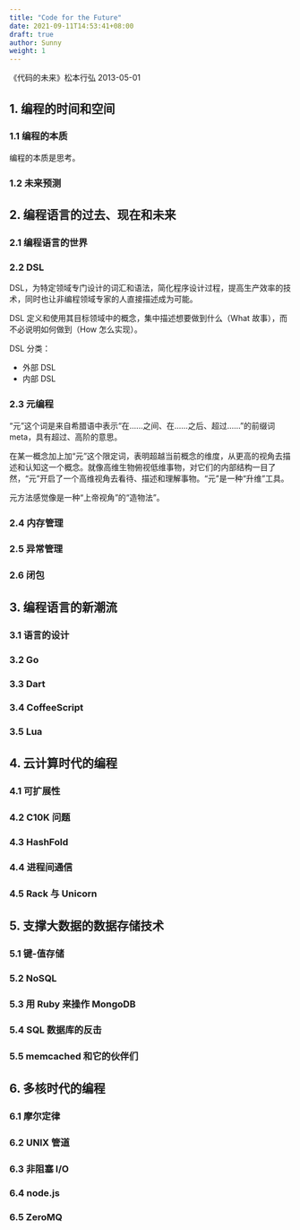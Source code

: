 ```yaml
---
title: "Code for the Future"
date: 2021-09-11T14:53:41+08:00
draft: true
author: Sunny
weight: 1
---
```


《代码的未来》松本行弘 2013-05-01

## 1. 编程的时间和空间

### 1.1 编程的本质

编程的本质是思考。

### 1.2 未来预测

## 2. 编程语言的过去、现在和未来

### 2.1 编程语言的世界

### 2.2 DSL

DSL，为特定领域专门设计的词汇和语法，简化程序设计过程，提高生产效率的技术，同时也让非编程领域专家的人直接描述成为可能。

DSL 定义和使用其目标领域中的概念，集中描述想要做到什么（What 故事），而不必说明如何做到（How 怎么实现）。

DSL 分类：

- 外部 DSL
- 内部 DSL

### 2.3 元编程

“元”这个词是来自希腊语中表示“在......之间、在......之后、超过......”的前缀词 meta，具有超过、高阶的意思。

在某一概念加上加“元”这个限定词，表明超越当前概念的维度，从更高的视角去描述和认知这一个概念。就像高维生物俯视低维事物，对它们的内部结构一目了然，“元”开启了一个高维视角去看待、描述和理解事物。“元”是一种“升维”工具。

元方法感觉像是一种“上帝视角”的“造物法”。

### 2.4 内存管理

### 2.5 异常管理

### 2.6 闭包

## 3. 编程语言的新潮流

### 3.1 语言的设计

### 3.2 Go

### 3.3 Dart

### 3.4 CoffeeScript

### 3.5 Lua

## 4. 云计算时代的编程

### 4.1 可扩展性

### 4.2 C10K 问题

### 4.3 HashFold

### 4.4 进程间通信

### 4.5 Rack 与 Unicorn

## 5. 支撑大数据的数据存储技术

### 5.1 键-值存储

### 5.2 NoSQL

### 5.3 用 Ruby 来操作 MongoDB

### 5.4 SQL 数据库的反击

### 5.5 memcached 和它的伙伴们

## 6. 多核时代的编程

### 6.1 摩尔定律

### 6.2 UNIX 管道

### 6.3 非阻塞 I/O

### 6.4 node.js

### 6.5 ZeroMQ





